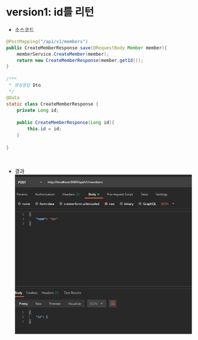
# version1: id를 리턴
* 소스코드
```java
@PostMapping("/api/v1/members")
public CreateMemberResponse save(@RequestBody Member member){
    memberService.CreateMember(member);
    return new CreateMemberResponse(member.getId());
}

/***
 * 생성응답 Dto
 */
@Data
static class CreateMemberResponse {
    private Long id;

    public CreateMemberResponse(Long id){
        this.id = id;
    }

}
```

<br>

* 결과
![](../imgs/회원등록1.png)